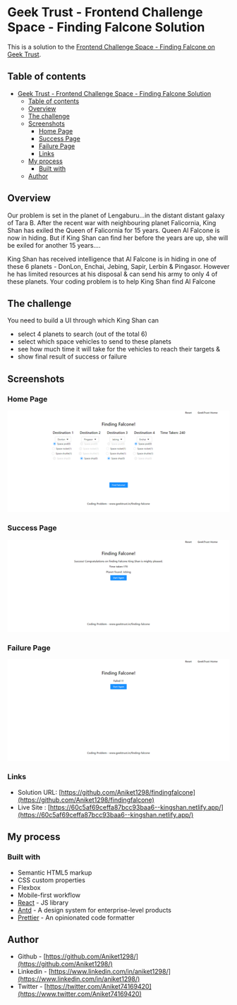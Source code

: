 # Geek Trust - Frontend Challenge Space - Finding Falcone Solution
This is a solution to the [Frontend Challenge Space - Finding Falcone on Geek Trust](https://www.geektrust.in/coding-problem/frontend/space).  

## Table of contents

- [Geek Trust - Frontend Challenge Space - Finding Falcone Solution](#geek-trust---frontend-challenge-space---finding-falcone-solution)
  - [Table of contents](#table-of-contents)
  - [Overview](#overview)
  - [The challenge](#the-challenge)
  - [Screenshots](#screenshots)
    - [Home Page](#home-page)
    - [Success Page](#success-page)
    - [Failure Page](#failure-page)
    - [Links](#links)
  - [My process](#my-process)
    - [Built with](#built-with)
  - [Author](#author)
## Overview
Our problem is set in the planet of Lengaburu…in the distant
distant galaxy of Tara B. After the recent war with neighbouring
planet Falicornia, King Shan has exiled the Queen of Falicornia
for 15 years.
Queen Al Falcone is now in hiding. But if King Shan can find
her before the years are up, she will be exiled for another 15
years….

King Shan has received intelligence that Al Falcone is in hiding in one of these 6 planets - DonLon, Enchai, Jebing,
Sapir, Lerbin & Pingasor. However he has limited resources at his disposal & can send his army to only 4 of these
planets.
Your coding problem is to help King Shan find Al Falcone
## The challenge
You need to build a UI through which King Shan can
- select 4 planets to search (out of the total 6)
- select which space vehicles to send to these planets
- see how much time it will take for the vehicles to reach their targets &
- show final result of success or failure 

## Screenshots

### Home Page

![Screenshot](src\home.png)

### Success Page

![Screenshot](src/success.png)

### Failure Page
![Screenshot](src/failure.png)
### Links

- Solution URL: [https://github.com/Aniket1298/findingfalcone](https://github.com/Aniket1298/findingfalcone)
- Live Site : [https://60c5af69ceffa87bcc93baa6--kingshan.netlify.app/](https://60c5af69ceffa87bcc93baa6--kingshan.netlify.app/)

## My process

### Built with

- Semantic HTML5 markup
- CSS custom properties
- Flexbox
- Mobile-first workflow
- [React](https://reactjs.org/) - JS library
- [Antd](https://ant.design/) - A design system for enterprise-level products
- [Prettier](https://prettier.io/) - An opinionated code formatter
## Author

- Github - [https://github.com/Aniket1298/](https://github.com/Aniket1298/)
- Linkedin - [https://www.linkedin.com/in/aniket1298/](https://www.linkedin.com/in/aniket1298/)
- Twitter - [https://twitter.com/Aniket74169420](https://www.twitter.com/Aniket74169420)
  